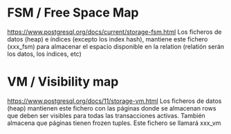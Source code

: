 # FSM / Free Space Map
https://www.postgresql.org/docs/current/storage-fsm.html
Los ficheros de datos (heap) e índices (excepto los index hash), mantiene este fichero (xxx_fsm) para almacenar el espacio disponible en la relation (relatión serán los datos, los índices, etc)


# VM / Visibility map
https://www.postgresql.org/docs/11/storage-vm.html
Los ficheros de datos (heap) mantienen este fichero con las páginas donde se almacenan rows que deben ser visibles para todas las transacciones activas.
También almacena que páginas tienen frozen tuples.
Este fichero se llamará xxx_vm
